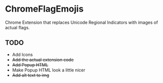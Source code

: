 # ChromeFlagEmojis

Chrome Extension that replaces Unicode Regional Indicators with images of actual flags.

## TODO

* Add Icons
* ~~Add the actual extension code~~
* ~~Add Popup HTML~~
* Make Popup HTML look a little nicer
* ~~Add alt text to img~~
